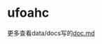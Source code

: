 # ufoahc

更多查看data/docs写的[doc.md](https://github.com/liangcf/ufoahc/blob/master/data/sub/docs/doc.md)